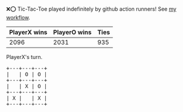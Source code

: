 :x::o: Tic-Tac-Toe played indefinitely by github action runners! See [my workflow](.github/workflows/play.yaml).

|PlayerX wins|PlayerO wins|Ties|
|-|-|-|
|2096|2031|935|

PlayerX's turn.

<pre>
+---+---+---+
|   | O | O |
+---+---+---+
|   | X | O |
+---+---+---+
| X |   | X |
+---+---+---+
</pre>